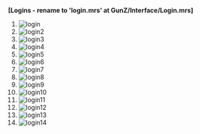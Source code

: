 <b>[Logins - rename to 'login.mrs' at GunZ/Interface/Login.mrs]</b>
1. ![login](https://i.imgur.com/tokLnQN.jpg)<br>
2. ![login2](https://i.imgur.com/ECJz9rD.jpg)<br>
3. ![login3](https://i.imgur.com/nWM2nXQ.jpg)<br>
4. ![login4](https://i.imgur.com/oQZ34zo.jpg)<br>
5. ![login5](https://i.imgur.com/lRzRdA7.jpg)<br>
6. ![login6](https://i.imgur.com/76SOsap.jpg)<br>
7. ![login7](https://i.imgur.com/sFWxzHU.jpg)<br>
8. ![login8](https://i.imgur.com/wDy1opF.png)<br>
9. ![login9](https://i.imgur.com/5R9iq1C.png)<br>
10. ![login10](https://i.imgur.com/7p58XDz.png)<br>
11. ![login11](https://i.imgur.com/7YenWHm.png)<br>
12. ![login12](https://i.imgur.com/VXf0EiW.png) <br>
13. ![login13](https://i.imgur.com/zM2BssW.png) <br>
14. ![login14](https://i.imgur.com/STBlFYk.png) <br>
